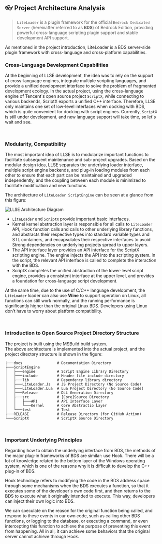 ## 👓 Project Architecture Analysis

> `LiteLoader` is a plugin framework for the official `Bedrock Dedicated Server` (hereinafter referred to as **BDS**) of Bedrock Edition, providing powerful cross-language scripting plugin support and stable development API support.

As mentioned in the project introduction, LiteLoader is a BDS server-side plugin framework with cross-language and cross-platform capabilities.

### Cross-Language Development Capabilities

At the beginning of LLSE development, the idea was to rely on the support of cross-language engines, integrate multiple scripting languages, and provide a unified development interface to solve the problem of fragmented development ecology.
In the actual project, using the cross-language engine of Tencent's open source project `ScriptX`, while connecting to various backends, ScriptX exports a unified C++ interface.
Therefore, LLSE only maintains one set of low-level interfaces when docking with BDS, which is quite convenient for docking with script engines.
Currently, `ScriptX` is still under development, and new language support will take time, so let's wait and see.

<br>

### Modularity, Compatibility

The most important idea of ​​LLSE is to modularize important functions to facilitate subsequent maintenance and sub-project upgrades. Based on the modular design idea, LLSE separates the underlying loader interface, multiple script engine backends, and plug-in loading modules from each other to ensure that each part can be maintained and upgraded independently, and the coupling between each module is minimized to facilitate modification and new functions.

The architecture of `LiteLoader ScriptEngine` can be seen at a glance from this figure:

![LLSE Architecture Diagram](../assets/Structure.png)

- `LiteLoader` and `ScriptX` provide important basic interfaces.
- Kernel kernel abstraction layer is responsible for all calls to `LiteLoader` API, Hook function calls and calls to other underlying library functions, and abstracts their respective types into standard variable types and STL containers, and encapsulates their respective interfaces to avoid Strong dependencies on underlying projects spread to upper layers.
- The API interface layer provides an API interface for the ScriptX scripting engine. The engine injects the API into the scripting system. In the script, the relevant API interface is called to complete the interaction with the BDS.
- ScriptX completes the unified abstraction of the lower-level script engine, provides a consistent interface at the upper level, and provides a foundation for cross-language script development.

At the same time, due to the use of C/C++ language development, the `LiteLoader` loader can also use **Wine** to support operation on Linux, all functions can still work normally, and the running performance is significantly higher than the original Linux BDS. Developers using Linux don't have to worry about platform compatibility.

<br>

### Introduction to Open Source Project Directory Structure

The project is built using the MSBuild build system.  
The above architecture is implemented into the actual project, and the project directory structure is shown in the figure: 

```
├───docs				# Documentation Directory
├───ScriptEngine
│   ├───engine			# Script Engine Library Directory
│   ├───include			# Header file include directory
│   ├───lib				# Dependency library directory
│   ├───LiteLoader.Js	# JS Project Directory (No Source Code)
│   ├───LiteLoader.Lua	# Lua Project Directory (No Source Code)
│   ├───Release			# DLL Generation Directory
│   ├───src				# [Core]Source Directory
│   │   ├───API			# API Interface Layer
│   │   └───Kernel		# Core Abstractio Layer
│   └───test			# Test
├───RELEASE				# Release Directory (for GitHub Action)
└───ScriptX				# ScriptX Source Directory
```

<br>

### Important Underlying Principles

Regarding how to obtain the underlying interface from BDS, the methods of the major plug-in frameworks of BDS are similar: use Hook. There will be a lot of knowledge related to the bottom layer of the Windows operating system, which is one of the reasons why it is difficult to develop the C++ plug-in of BDS.

Hook technology refers to modifying the code in the BDS address space through some mechanisms when the BDS executes a function, so that it executes some of the developer's own code first, and then returns to the BDS to execute what it originally intended to execute. This way, developers can inject their own logic into BDS.

We can speculate on the reason for the original function being called, and respond to these events in our own code, such as calling other BDS functions, or logging to the database, or executing a command, or even intercepting this function to achieve the purpose of preventing this event from happening. All in all, it can achieve some behaviors that the original server cannot achieve through Hook.
